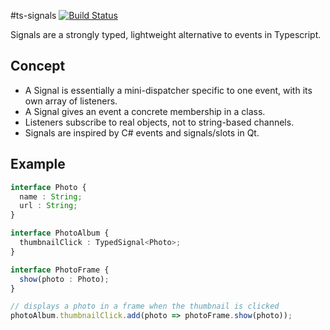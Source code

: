 #ts-signals
[![Build Status](https://travis-ci.org/mserranom/ts-signals.png?branch=master)](https://travis-ci.org/mserranom/ts-signals)

Signals are a strongly typed, lightweight alternative to events in Typescript.

## Concept
* A Signal is essentially a mini-dispatcher specific to one event, with its own array of listeners.
* A Signal gives an event a concrete membership in a class.
* Listeners subscribe to real objects, not to string-based channels.
* Signals are inspired by C# events and signals/slots in Qt.

## Example
```typescript
interface Photo {
  name : String;
  url : String;
}		

interface PhotoAlbum {
  thumbnailClick : TypedSignal<Photo>;
}		

interface PhotoFrame {
  show(photo : Photo);
}

// displays a photo in a frame when the thumbnail is clicked
photoAlbum.thumbnailClick.add(photo => photoFrame.show(photo));
